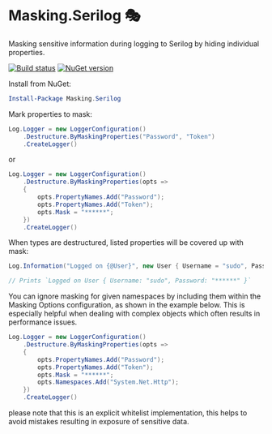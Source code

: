 # Masking.Serilog 🎭
Masking sensitive information during logging to Serilog by hiding individual properties.

[![Build status](https://ci.appveyor.com/api/projects/status/a68pglg77ixl8qoq?svg=true)](https://ci.appveyor.com/project/evjenio/masking-serilog) [![NuGet version](https://badge.fury.io/nu/Masking.Serilog.svg)](https://badge.fury.io/nu/Masking.Serilog)

Install from NuGet:

```powershell
Install-Package Masking.Serilog
```

Mark properties to mask:

```csharp
Log.Logger = new LoggerConfiguration()
    .Destructure.ByMaskingProperties("Password", "Token")
    .CreateLogger()
```

or

```csharp
Log.Logger = new LoggerConfiguration()
    .Destructure.ByMaskingProperties(opts =>
    {
        opts.PropertyNames.Add("Password");
        opts.PropertyNames.Add("Token");
        opts.Mask = "******";
    })
    .CreateLogger()
```

When types are destructured, listed properties will be covered up with mask:

```csharp
Log.Information("Logged on {@User}", new User { Username = "sudo", Password = "SuperAdmin" });

// Prints `Logged on User { Username: "sudo", Password: "******" }`
```

You can ignore masking for given namespaces by including them within the Masking Options configuration, as shown in the example below. 
This is especially helpful when dealing with complex objects which often results in performance issues.

```csharp
Log.Logger = new LoggerConfiguration()
    .Destructure.ByMaskingProperties(opts =>
    {
        opts.PropertyNames.Add("Password");
        opts.PropertyNames.Add("Token");
        opts.Mask = "******";
        opts.Namespaces.Add("System.Net.Http");
    })
    .CreateLogger()
```

please note that this is an explicit whitelist implementation, this helps to avoid mistakes resulting in exposure of sensitive data.


